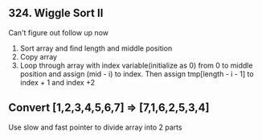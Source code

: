 ## 324. Wiggle Sort II
Can't figure out follow up now
1. Sort array and find length and middle position
2. Copy array
3. Loop through array with index variable(initialize as 0) from 0 to middle position and assign (mid - i) to index. Then assign tmp[length - i - 1] to index + 1 and index +2

## Convert [1,2,3,4,5,6,7] => [7,1,6,2,5,3,4]
Use slow and fast pointer to divide array into 2 parts

